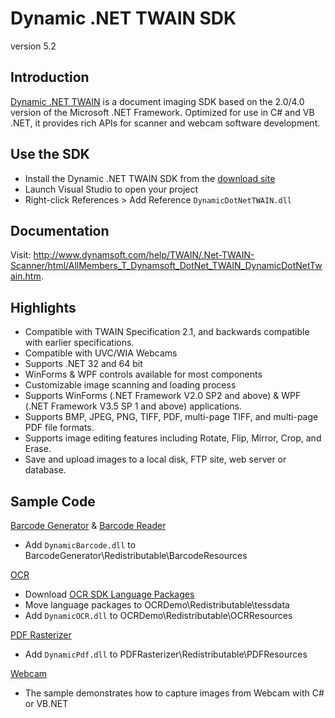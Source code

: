 Dynamic .NET TWAIN SDK
=========
version 5.2

Introduction
-----------

[Dynamic .NET TWAIN][1] is a document imaging SDK based on the 2.0/4.0 version of the Microsoft .NET Framework.
Optimized for use in C# and VB .NET, it provides rich APIs for scanner and webcam software development.

Use the SDK 
-----------

* Install the Dynamic .NET TWAIN SDK from the [download site][2]
* Launch Visual Studio to open your project
* Right-click References > Add Reference ```DynamicDotNetTWAIN.dll```

Documentation
--------------

Visit: http://www.dynamsoft.com/help/TWAIN/.Net-TWAIN-Scanner/html/AllMembers_T_Dynamsoft_DotNet_TWAIN_DynamicDotNetTwain.htm.

Highlights
-----------

* Compatible with TWAIN Specification 2.1, and backwards compatible with earlier specifications.
* Compatible with UVC/WIA Webcams
* Supports .NET 32 and 64 bit
* WinForms & WPF controls available for most components
* Customizable image scanning and loading process
* Supports WinForms (.NET Framework V2.0 SP2 and above) & WPF (.NET Framework V3.5 SP 1 and above) applications.
* Supports BMP, JPEG, PNG, TIFF, PDF, multi-page TIFF, and multi-page PDF file formats.
* Supports image editing features including Rotate, Flip, Mirror, Crop, and Erase.
* Save and upload images to a local disk, FTP site, web server or database.

Sample Code
-----------

[Barcode Generator][3] & [Barcode Reader][8]

* Add ```DynamicBarcode.dll``` to BarcodeGenerator\Redistributable\BarcodeResources

[OCR][4]
* Download [OCR SDK Language Packages][5]
* Move language packages to OCRDemo\Redistributable\tessdata
* Add ```DynamicOCR.dll``` to OCRDemo\Redistributable\OCRResources

[PDF Rasterizer][6]
* Add ```DynamicPdf.dll``` to PDFRasterizer\Redistributable\PDFResources

[Webcam][7]
* The sample demonstrates how to capture images from Webcam with C# or VB.NET

[1]:http://www.dynamsoft.com/Products/.Net-TWAIN-Scanner.aspx
[2]:https://www.dynamsoft.com/Secure/Register_ClientInfo.aspx?productName=NetTWAIN&from=FromDownload
[3]:https://github.com/DynamsoftRD/Dynamic-.NET-TWAIN-SDK/tree/master/src/BarcodeGeneratorDemo
[4]:https://github.com/DynamsoftRD/Dynamic-.NET-TWAIN-SDK/tree/master/src/OCRDemo
[5]:http://www.dynamsoft.com/Downloads/OCR-Language-Package.aspx
[6]:https://github.com/DynamsoftRD/Dynamic-.NET-TWAIN-SDK/tree/master/src/PDFRasterizerDemo
[7]:https://github.com/DynamsoftRD/Dynamic-.NET-TWAIN-SDK/tree/master/src/WebcamDemoCode
[8]:https://github.com/DynamsoftRD/Dynamic-.NET-TWAIN-SDK/tree/master/src/BarcodeReaderCode